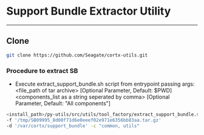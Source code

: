 <!--                                                                            
Tool Factory: CORTX Python common tool library.                                    
Copyright (c) 2021 Seagate Technology LLC and/or its Affiliates                 
This program is free software: you can redistribute it and/or modify            
it under the terms of the GNU Affero General Public License as published        
by the Free Software Foundation, either version 3 of the License, or            
(at your option) any later version.                                             
This program is distributed in the hope that it will be useful,                 
but WITHOUT ANY WARRANTY; without even the implied warranty of                  
MERCHANTABILITY or FITNESS FOR A PARTICULAR PURPOSE. See the                    
GNU Affero General Public License for more details.                             
You should have received a copy of the GNU Affero General Public License        
along with this program. If not, see <https://www.gnu.org/licenses/>.           
For any questions about this software or licensing,                             
please email opensource@seagate.com or cortx-questions@seagate.com.          
-->

# Support Bundle Extractor Utility

---

## Clone

```bash
git clone https://github.com/Seagate/cortx-utils.git
```

### Procedure to extract SB

*   Execute extract_support_bundle.sh script from entrypoint passing args:
<file_path of tar archive> <destination> [Optional Parameter, Default: $PWD]
<components_list as a string seperated by comma> [Optional Parameter, Default: "All components"]
```bash
<install_path>/py-utils/src/utils/tool_factory/extract_support_bundle.sh
-f '/tmp/SB09995_8d00f71d6e0eeef02e971e6356bb83aa.tar.gz'
-d '/var/cortx/support_bundle' -c "common, utils"
```
